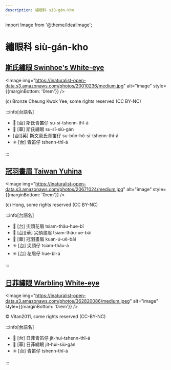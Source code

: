 ```yaml
---
description: 繡眼科 siù-gán-kho
---
```


import Image from '@theme/IdealImage';

# 繡眼科 siù-gán-kho

## [斯氏繡眼 Swinhoe's White-eye](https://ebird.org/species/swiwhe1)

<Image img="https://inaturalist-open-data.s3.amazonaws.com/photos/20010236/medium.jpg" alt="image" style={{marginBottom: '0rem'}} />

<p className="image-caption">
(c) Bronze Cheung Kwok Yee, some rights reserved (CC BY-NC)
</p>

:::info[台語名]

- 🎯 [台] 斯氏青笛仔 su-sī-tshenn-thî-á
- 🎯 [華] 斯氏繡眼 su-sī-siù-gán
- [台][英] 斯文豪氏青笛仔 su-bûn-hô-sī-tshenn-thî-á
- ✳️ [台] 青笛仔 tshenn-thî-á

:::

## [冠羽畫眉 Taiwan Yuhina](https://ebird.org/species/taiyuh1)

<Image img="https://inaturalist-open-data.s3.amazonaws.com/photos/20671024/medium.jpg" alt="image" style={{marginBottom: '0rem'}} />

<p className="image-caption">
(c) Hong, some rights reserved (CC BY-NC)
</p>

:::info[台語名]

- 🎯 [台] 尖頭花眉 tsiam-thâu-hue-bî
- 🎯 [台][華] 尖頭畫眉 tsiam-thâu-uē-bâi
- 🎯 [華] 冠羽畫眉 kuan-ú-uē-bâi
- ✳️ [台] 尖頭仔 tsiam-thâu-á
- ✳️ [台] 花眉仔 hue-bî-á

:::

## [日菲繡眼 Warbling White-eye](https://ebird.org/species/warwhe1)

<Image img="https://inaturalist-open-data.s3.amazonaws.com/photos/362820086/medium.jpeg" alt="image" style={{marginBottom: '0rem'}} />

<p className="image-caption">
© Vitan2011, some rights reserved (CC-BY-NC)
</p>

:::info[台語名]

- 🎯 [台] 日菲青笛仔 ji̍t-hui-tshenn-thî-á
- 🎯 [華] 日菲繡眼 ji̍t-hui-siù-gán
- ✳️ [台] 青笛仔 tshenn-thî-á

:::

